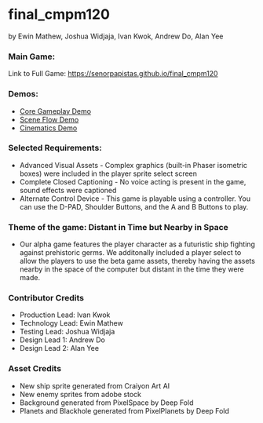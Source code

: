 # final_cmpm120
by Ewin Mathew, Joshua Widjaja, Ivan Kwok, Andrew Do, Alan Yee

### Main Game:
Link to Full Game: https://senorpapistas.github.io/final_cmpm120

### Demos: 
 - [Core Gameplay Demo](https://senorpapistas.github.io/final_cmpm120/core%20gameplay/coregameplay.html)
 - [Scene Flow Demo](https://senorpapistas.github.io/final_cmpm120/scene%20flow/sceneflow.html)
 - [Cinematics Demo](https://senorpapistas.github.io/final_cmpm120/cinematics/cinematics.html)

### Selected Requirements:
 - Advanced Visual Assets - Complex graphics (built-in Phaser isometric boxes) were included in the player sprite select screen
 - Complete Closed Captioning - No voice acting is present in the game, sound effects were captioned
 - Alternate Control Device - This game is playable using a controller. You can use the D-PAD, Shoulder Buttons, and the A and B Buttons to play.

### Theme of the game: Distant in Time but Nearby in Space
 - Our alpha game features the player character as a futuristic ship fighting against prehistoric germs. We additonally included a player select to allow the players to use the beta game assets, thereby having the assets nearby in the space of the computer but distant in the time they were made.

### Contributor Credits
 - Production Lead: Ivan Kwok
 - Technology Lead: Ewin Mathew
 - Testing Lead: Joshua Widjaja
 - Design Lead 1: Andrew Do
 - Design Lead 2: Alan Yee

### Asset Credits
 - New ship sprite generated from Craiyon Art AI
 - New enemy sprites from adobe stock
 - Background generated from PixelSpace by Deep Fold
 - Planets and Blackhole generated from PixelPlanets by Deep Fold
